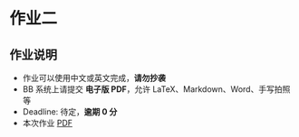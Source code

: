 # 作业二

## 作业说明

- 作业可以使用中文或英文完成，**请勿抄袭**
- BB 系统上请提交 **电子版 PDF**，允许 LaTeX、Markdown、Word、手写拍照等
- Deadline: 待定，**逾期 0 分**
- 本次作业 [PDF](/pdf/hw2.pdf)
<!-- - [答案](/pdf/ans1.pdf) 已发布 -->
